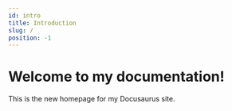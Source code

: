 ```yaml
---
id: intro
title: Introduction
slug: /
position: -1
---
```


# Welcome to my documentation!

This is the new homepage for my Docusaurus site.
